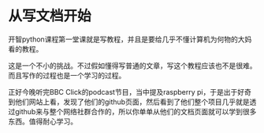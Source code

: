 # 从写文档开始

开智python课程第一堂课就是写教程，并且是要给几乎不懂计算机为何物的大妈看的教程。

这是一个不小的挑战。不过假如懂得写普通的文章，写这个教程应该也不是很难。而且写作的过程也是一个学习的过程。

正好今晚听完BBC Click的podcast节目，当中提及raspberry pi，于是出于好奇到他们网站上看，发现了他们的github页面，然后看到了他们整个项目几乎就是透过github来与整个网络社群合作的，所以你单单从他们的文档页面就可以学到很多东西。值得耐心学习。